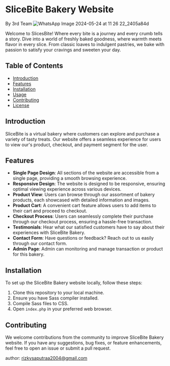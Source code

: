 # SliceBite Bakery Website

By 3rd Team
![WhatsApp Image 2024-05-24 at 11 26 22_2405a84d](https://github.com/Rizkuy01/SliceBite/assets/115411913/5cb78bf0-d82d-49c3-bb05-bbcd50cd9d0f)


Welcome to SlicesBite!
Where every bite is a journey and every crumb tells a story. Dive into a world of freshly baked goodness, where warmth meets flavor in every slice. From classic loaves to indulgent pastries, we bake with passion to satisfy your cravings and sweeten your day.

## Table of Contents

- [Introduction](#introduction)
- [Features](#features)
- [Installation](#installation)
- [Usage](#usage)
- [Contributing](#contributing)
- [License](#license)

## Introduction

SliceBite is a virtual bakery where customers can explore and purchase a variety of tasty treats. Our website offers a seamless experience for users to view our's product, checkout, and payment segment for the user.

## Features

- **Single Page Design**: All sections of the website are accessible from a single page, providing a smooth browsing experience.
- **Responsive Design**: The website is designed to be responsive, ensuring optimal viewing experience across various devices.
- **Product View**: Users can browse through our assortment of bakery products, each showcased with detailed information and images.
- **Product Cart**: A convenient cart feature allows users to add items to their cart and proceed to checkout.
- **Checkout Process**: Users can seamlessly complete their purchase through our checkout process, ensuring a hassle-free transaction.
- **Testimonials**: Hear what our satisfied customers have to say about their experiences with SliceBite Bakery.
- **Contact Form**: Have questions or feedback? Reach out to us easily through our contact form.
- **Admin Page**: Admin can monitoring and manage transaction or product for this bakery.

## Installation

To set up the SliceBite Bakery website locally, follow these steps:

1. Clone this repository to your local machine.
2. Ensure you have Sass compiler installed.
3. Compile Sass files to CSS.
4. Open `index.php` in your preferred web browser.

## Contributing

We welcome contributions from the community to improve SliceBite Bakery website. If you have any suggestions, bug fixes, or feature enhancements, feel free to open an issue or submit a pull request.

author: rizkysaputraa2004@gmail.com
